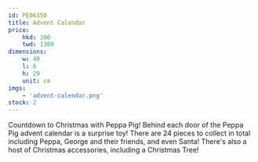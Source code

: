 ```yaml
---
id: PE06350
title: Advent Calendar
price:
    hkd: 300
    twd: 1300
dimensions:
    w: 40
    l: 6
    h: 29
    unit: cm
imgs: 
    - 'advent-calendar.png'
stock: 2
---
```

Countdown to Christmas with Peppa Pig! Behind each door of the Peppa Pig advent calendar is a surprise toy! There are 24 pieces to collect in total including Peppa, George and their friends, and even Santa! There's also a host of Christmas accessories, including a Christmas Tree! 